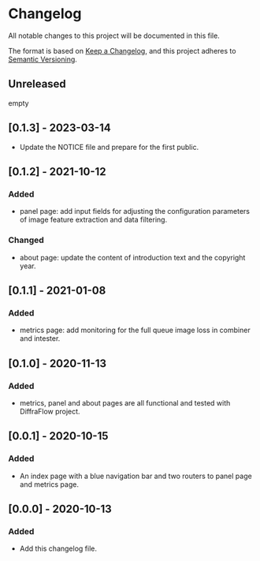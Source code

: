 # Changelog

All notable changes to this project will be documented in this file.

The format is based on [Keep a Changelog](https://keepachangelog.com/en/1.0.0/),
and this project adheres to [Semantic Versioning](https://semver.org/spec/v2.0.0.html).

## Unreleased

empty

## [0.1.3] - 2023-03-14

- Update the NOTICE file and prepare for the first public.

## [0.1.2] - 2021-10-12

### Added

- panel page: add input fields for adjusting the configuration parameters of image feature extraction and data filtering.

### Changed

- about page: update the content of introduction text and the copyright year.

## [0.1.1] - 2021-01-08

### Added

- metrics page: add monitoring for the full queue image loss in combiner and intester.

## [0.1.0] - 2020-11-13

### Added

- metrics, panel and about pages are all functional and tested with DiffraFlow project.

## [0.0.1] - 2020-10-15

### Added

- An index page with a blue navigation bar and two routers to panel page and metrics page.

## [0.0.0] - 2020-10-13

### Added

- Add this changelog file.

